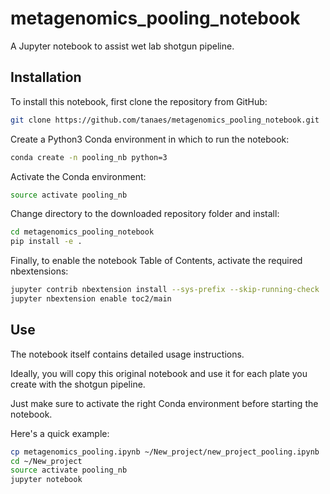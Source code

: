 # metagenomics_pooling_notebook

A Jupyter notebook to assist wet lab shotgun pipeline.

## Installation

To install this notebook, first clone the repository from GitHub:

```bash
git clone https://github.com/tanaes/metagenomics_pooling_notebook.git
```

Create a Python3 Conda environment in which to run the notebook:

```bash
conda create -n pooling_nb python=3
```

Activate the Conda environment:

```bash
source activate pooling_nb
```

Change directory to the downloaded repository folder and install:

```bash
cd metagenomics_pooling_notebook
pip install -e .
```

Finally, to enable the notebook Table of Contents, activate the
required nbextensions:

```bash
jupyter contrib nbextension install --sys-prefix --skip-running-check
jupyter nbextension enable toc2/main
```


## Use

The notebook itself contains detailed usage instructions. 

Ideally, you will copy this original notebook and use it for each plate you
create with the shotgun pipeline.

Just make sure to activate the right Conda environment before starting the
notebook.

Here's a quick example:

```bash
cp metagenomics_pooling.ipynb ~/New_project/new_project_pooling.ipynb
cd ~/New_project
source activate pooling_nb
jupyter notebook
```